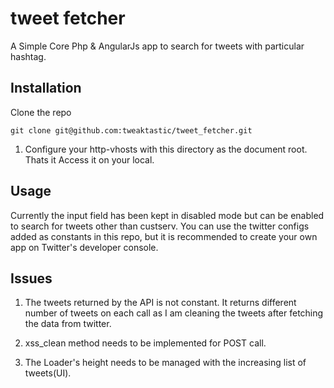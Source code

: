 # tweet fetcher

A Simple Core Php & AngularJs app to search for tweets with particular hashtag.

## Installation

Clone the repo

```
git clone git@github.com:tweaktastic/tweet_fetcher.git
```

1. Configure your http-vhosts with this directory as the document root.
Thats it Access it on your local.

## Usage

Currently the input field has been kept in disabled mode but can be enabled to search for tweets other than custserv.
You can use the twitter configs added as constants in this repo, but it is recommended to create your own app on Twitter's developer console.

## Issues

1. The tweets returned by the API is not constant. It returns different number of tweets on each call as I am cleaning the tweets after fetching the data from twitter.

2. xss_clean method needs to be implemented for POST call.

3. The Loader's height needs to be managed with the increasing list of tweets(UI).
